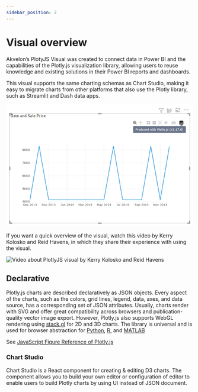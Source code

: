 ```yaml
---
sidebar_position: 2
---
```


# Visual overview

Akvelon’s PlotyJS Visual was created to connect data in Power BI and the capabilities of the Plotly.js visualization library, allowing users to reuse knowledge and existing solutions in their Power BI reports and dashboards.

This visual supports the same charting schemas as Chart Studio, making it easy to migrate charts from other platforms that also use the Plotly library, such as Streamlit and Dash data apps.

![Sample line chart of Plotly.js](./img/plotlyjs_sample.webp)

If you want a quick overview of the visual, watch this video by Kerry Kolosko and Reid Havens, in which they share their experience with using the visual.

![Video about PlotlyJS visual by Kerry Kolosko and Reid Havens](https://www.youtube.com/embed/ckJRvHVQPJk)

## Declarative

Plotly.js charts are described declaratively as JSON objects. Every aspect of the charts, such as the colors, grid lines, legend, data, axes, and data source, has a corresponding set of JSON attributes. Usually, charts render with SVG and offer great compatibility across browsers and publication-quality vector image export. However, Plotly.js also supports WebGL rendering using [stack.gl](http://stack.gl/) for 2D and 3D charts. The library is universal and is used for browser abstraction for [Python](https://plotly.com/python/), [R](https://plotly.com/r/), and [MATLAB](https://plotly.com/matlab/)

See [JavaScript Figure Reference of Plotly.js](https://plotly.com/javascript/reference/)

### Chart Studio

Chart Studio is a React component for creating & editing D3 charts. The component allows you to build your own editor or configuration of editor to enable users to build Plotly charts by using UI instead of JSON document.
